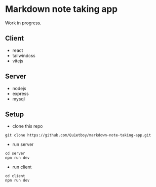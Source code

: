 # Markdown note taking app

Work in progress.

## Client

- react
- tailwindcss
- vitejs

## Server

- nodejs
- express
- mysql

## Setup

- clone this repo

```
git clone https://github.com/Qu1etboy/markdown-note-taking-app.git
```

- run server

```
cd server
npm run dev
```

- run client

```
cd client
npm run dev
```
